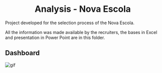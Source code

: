 <h1 align="center">Analysis - Nova Escola</h1>

Project developed for the selection process of the Nova Escola.

All the information was made available by the recruiters, the bases in Excel and presentation in Power Point are in this folder.

## Dashboard

![gif](https://github.com/LaiseLopes/Power-BI/blob/master/Nova%20Escola/NovaEscola_GIF.gif)
